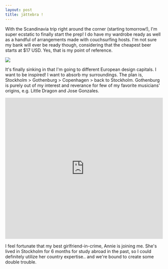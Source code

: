 ```yaml
---
layout: post
title: jättebra !
---
```


With the Scandinavia trip right around the corner (starting tomorrow!), I'm super ecstatic to finally start the prep! 
I do have my wardrobe ready as well as a handful of arrangements made with couchsurfing hosts. I'm not sure my bank will ever be ready though, considering that the cheapest beer starts at $17 USD. Yes, that is my point of reference.

<img src="http://photos-b.ak.instagram.com/hphotos-ak-xaf1/10724740_283831995139561_512966997_n.jpg" />

It's finally sinking in that I'm going to different European design capitals. I want to be inspired! I want to absorb my surroundings. The plan is, Stockholm > Gothenburg > Copenhagen > back to Stockholm. Gothenburg is purely out of my interest and reverance for few of my favorite musicians' origins, e.g. Little Dragon and Jose Gonzales.

<iframe width="100%" height="450" scrolling="no" frameborder="no" src="https://w.soundcloud.com/player/?url=https%3A//api.soundcloud.com/playlists/56404921&amp;auto_play=false&amp;hide_related=false&amp;show_comments=true&amp;show_user=true&amp;show_reposts=false&amp;visual=true"></iframe>

I feel fortunate that my best girlfriend-in-crime, Annie is joining me. She's lived in Stockholm for 6 months for study abroad in the past, so I could definitely utilize her country expertise.. and we're bound to create some double trouble. 

